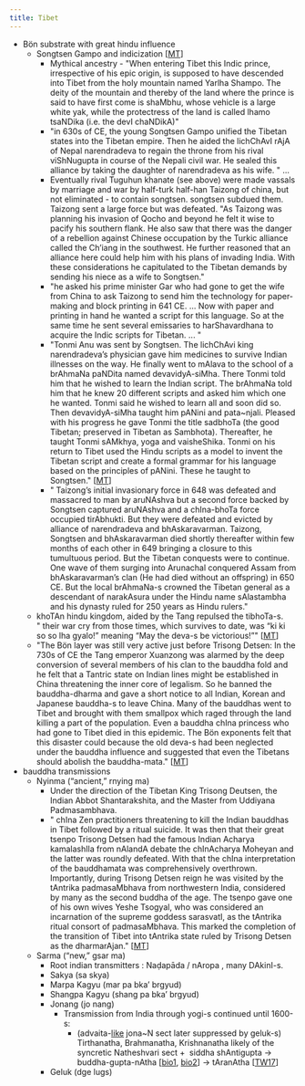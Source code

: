 ```yaml
---
title: Tibet
---
```


- Bön substrate with great hindu influence
    - Songtsen Gampo and indicization \[[MT](https://manasataramgini.wordpress.com/2013/12/26/the-successors-of-the-kaunteya-s-in-the-national-memory-of-bharata-s-and-bhota-s-and-related-discursions/)\]
        - Mythical ancestry - "When entering Tibet this Indic prince, irrespective of his epic origin, is supposed to have descended into Tibet from the holy mountain named Yarlha Shampo. The deity of the mountain and thereby of the land where the prince is said to have first come is shaMbhu, whose vehicle is a large white yak, while the protectress of the land is called lhamo tsaNDika (i.e. the devI chaNDikA)"
        - "in 630s of CE, the young Songtsen Gampo unified the Tibetan states into the Tibetan empire. Then he aided the lichChAvI rAjA of Nepal narendradeva to regain the throne from his rival viShNugupta in course of the Nepali civil war. He sealed this alliance by taking the daughter of narendradeva as his wife. " ...
        - Eventually rival Tuguhun khanate (see above) were made vassals by marriage and war by half-turk half-han Taizong of china, but not eliminated - to contain songtsen. songtsen subdued them. Taizong sent a large force but was defeated. "As Taizong was planning his invasion of Qocho and beyond he felt it wise to pacify his southern flank. He also saw that there was the danger of a rebellion against Chinese occupation by the Turkic alliance called the Ch’iang in the southwest. He further reasoned that an alliance here could help him with his plans of invading India. With these considerations he capitulated to the Tibetan demands by sending his niece as a wife to Songtsen." 
        - "he asked his prime minister Gar who had gone to get the wife from China to ask Taizong to send him the technology for paper-making and block printing in 641 CE. ... Now with paper and printing in hand he wanted a script for this language. So at the same time he sent several emissaries to harShavardhana to acquire the Indic scripts for Tibetan. ... "
        - "Tonmi Anu was sent by Songtsen. The lichChAvi king narendradeva’s physician gave him medicines to survive Indian illnesses on the way. He finally went to mAlava to the school of a brAhmaNa paNDita named devavidyA-siMha. There Tonmi told him that he wished to learn the Indian script. The brAhmaNa told him that he knew 20 different scripts and asked him which one he wanted. Tonmi said he wished to learn all and soon did so. Then devavidyA-siMha taught him pANini and pata~njali. Pleased with his progress he gave Tonmi the title sadbhoTa (the good Tibetan; preserved in Tibetan as Sambhota). Thereafter, he taught Tonmi sAMkhya, yoga and vaisheShika. Tonmi on his return to Tibet used the Hindu scripts as a model to invent the Tibetan script and create a formal grammar for his language based on the principles of pANini. These he taught to Songtsen." \[[MT](https://manasataramgini.wordpress.com/2013/12/26/the-successors-of-the-kaunteya-s-in-the-national-memory-of-bharata-s-and-bhota-s-and-related-discursions/)\]
        - " Taizong’s initial invasionary force in 648 was defeated and massacred to man by aruNAshva but a second force backed by Songtsen captured aruNAshva and a chIna-bhoTa force occupied tirAbhukti. But they were defeated and evicted by alliance of narendradeva and bhAskaravarman. Taizong, Songtsen and bhAskaravarman died shortly thereafter within few months of each other in 649 bringing a closure to this tumultuous period. But the Tibetan conquests were to continue. One wave of them surging into Arunachal conquered Assam from bhAskaravarman’s clan (He had died without an offspring) in 650 CE. But the local brAhmaNa-s crowned the Tibetan general as a descendant of narakAsura under the Hindu name sAlastambha and his dynasty ruled for 250 years as Hindu rulers."
    - khoTAn hindu kingdom, aided by the Tang repulsed the tibhoTa-s. " their war cry from those times, which survives to date, was “ki ki so so lha gyalo!” meaning “May the deva-s be victorious!”" \[[MT](https://manasataramgini.wordpress.com/2013/12/26/the-successors-of-the-kaunteya-s-in-the-national-memory-of-bharata-s-and-bhota-s-and-related-discursions/)\]
    - "The Bön layer was still very active just before Trisong Detsen: In the 730s of CE the Tang emperor Xuanzong was alarmed by the deep conversion of several members of his clan to the bauddha fold and he felt that a Tantric state on Indian lines might be established in China threatening the inner core of legalism. So he banned the bauddha-dharma and gave a short notice to all Indian, Korean and Japanese bauddha-s to leave China. Many of the bauddhas went to Tibet and brought with them smallpox which raged through the land killing a part of the population. Even a bauddha chIna princess who had gone to Tibet died in this epidemic. The Bön exponents felt that this disaster could because the old deva-s had been neglected under the bauddha influence and suggested that even the Tibetans should abolish the bauddha-mata." \[[MT](https://manasataramgini.wordpress.com/2013/12/26/the-successors-of-the-kaunteya-s-in-the-national-memory-of-bharata-s-and-bhota-s-and-related-discursions/)\]
- bauddha transmissions
    - Nyinma (“ancient,” rnying ma)
        - Under the direction of the Tibetan King Trisong Deutsen, the Indian Abbot Shantarakshita, and the Master from Uddiyana Padmasambhava.
        - " chIna Zen practitioners threatening to kill the Indian bauddhas in Tibet followed by a ritual suicide. It was then that their great tsenpo Trisong Detsen had the famous Indian Acharya kamalashIla from nAlandA debate the chInAcharya Moheyan and the latter was roundly defeated. With that the chIna interpretation of the bauddhamata was comprehensively overthrown. Importantly, during Trisong Detsen reign he was visited by the tAntrika padmasaMbhava from northwestern India, considered by many as the second buddha of the age. The tsenpo gave one of his own wives Yeshe Tsogyal, who was considered an incarnation of the supreme goddess sarasvatI, as the tAntrika ritual consort of padmasaMbhava. This marked the completion of the transition of Tibet into tAntrika state ruled by Trisong Detsen as the dharmarAjan." \[[MT](https://manasataramgini.wordpress.com/2013/12/26/the-successors-of-the-kaunteya-s-in-the-national-memory-of-bharata-s-and-bhota-s-and-related-discursions/)\]
    - Sarma (“new,” gsar ma)
        - Root indian transmitters : Naḍapāda / nAropa , many DAkinI-s.
        - Sakya (sa skya)
        - Marpa Kagyu (mar pa bka’ brgyud)
        - Shangpa Kagyu (shang pa bka’ brgyud)
        - Jonang (jo nang)
            - Transmission from India through yogi-s continued until 1600-s:
                - (advaita-[like](https://en.wikipedia.org/wiki/Jonang) jona~N sect later suppressed by geluk-s) Tirthanatha, Brahmanatha, Krishnanatha likely of the syncretic Natheshvari sect +  siddha shAntigupta → buddha-gupta-nAtha \[[bio1](https://undumbara.wordpress.com/2009/05/07/buddhaguptanatha-and-the-late-survival-of-the-siddha-tradition-in-india-d-templeman/), [bio2](http://rywiki.tsadra.org/index.php/Buddhagupta-natha)\] -\> tAranAtha \[[TW17](https://twitter.com/blog_supplement/status/888947871017578496)\]
        - Geluk (dge lugs)